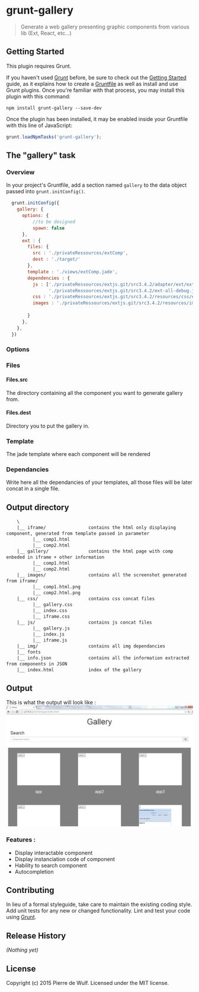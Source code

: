 # grunt-gallery

> Generate a web gallery presenting graphic components from various lib (Ext, React, etc...)

## Getting Started
This plugin requires Grunt.

If you haven't used [Grunt](http://gruntjs.com/) before, be sure to check out the [Getting Started](http://gruntjs.com/getting-started) guide, as it explains how to create a [Gruntfile](http://gruntjs.com/sample-gruntfile) as well as install and use Grunt plugins. Once you're familiar with that process, you may install this plugin with this command:

```shell
npm install grunt-gallery --save-dev
```

Once the plugin has been installed, it may be enabled inside your Gruntfile with this line of JavaScript:

```js
grunt.loadNpmTasks('grunt-gallery');
```

## The "gallery" task

### Overview
In your project's Gruntfile, add a section named `gallery` to the data object passed into `grunt.initConfig()`.

```js
  grunt.initConfig({
    gallery: {
      options: {
          //to be designed
          spawn: false
      },
      ext : {
        files: {
          src : './privateRessources/extComp',
          dest : './target/'
        },
        template : './views/extComp.jade',
        dependencies : {
          js : ['./privateRessources/extjs.git/src3.4.2/adapter/ext/ext-base-debug.js',
                './privateRessources/extjs.git/src3.4.2/ext-all-debug.js'],
          css : './privateRessources/extjs.git/src3.4.2/resources/css/ext-all.css',
          images : './privateRessources/extjs.git/src3.4.2/resources/images/'

        }
      },
    },
  })
```

### Options

### Files

#### Files.src

The directory containing all the component you want to generate gallery from.

#### Files.dest

Directory you to put the gallery in.

### Template

The jade template where each component will be rendered

### Dependancies

Write here all the dependancies of your templates, all those files will be later concat in a single file.

## Output directory

```
    \
    |__ iframe/                contains the html only displaying component, generated from template passed in parameter
          |__ comp1.html
          |__ comp2.html
    |__ gallery/               contains the html page with comp enbeded in iframe + other information
          |__ comp1.html
          |__ comp2.html
    |__ images/                contains all the screenshot generated from iframe/
          |__ comp1.html.png
          |__ comp2.html.png
    |__ css/                   contains css concat files 
          |__ gallery.css
          |__ index.css
          |__ iframe.css
    |__ js/                    contains js concat files
          |__ gallery.js
          |__ index.js
          |__ iframe.js
    |__ img/                   contains all img dependancies
    |__ fonts
    |__ info.json              contains all the information extracted from components in JSON
    |__ index.html             index of the gallery

```

## Output
 
This is what the output will look like :
![alt text](./doc/index.png "Index page of gallery")

### Features :

* Display interactable component
* Display instanciation code of component
* Hability to search component
* Autocompletion 

## Contributing
In lieu of a formal styleguide, take care to maintain the existing coding style. Add unit tests for any new or changed functionality. Lint and test your code using [Grunt](http://gruntjs.com/).

## Release History
_(Nothing yet)_

## License
Copyright (c) 2015 Pierre de Wulf. Licensed under the MIT license.
